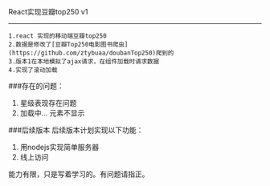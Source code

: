 React实现豆瓣top250 v1

---
```
1.react 实现的移动端豆瓣top250
2.数据是修改了[豆瓣Top250电影图书爬虫](https://github.com/ztybuaa/doubanTop250)爬到的
3.版本1在本地模拟了ajax请求，在组件加载时请求数据
4.实现了滚动加载
```

###存在的问题：
1. 星级表现存在问题
2. 加载中... 元素不显示

###后续版本
后续版本计划实现以下功能：
1. 用nodejs实现简单服务器
2. 线上访问


能力有限，只是写着学习的。有问题请指正。

